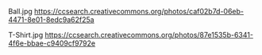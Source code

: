 Ball.jpg
  https://ccsearch.creativecommons.org/photos/caf02b7d-06eb-4471-8e01-8edc9a62f25a

T-Shirt.jpg
  https://ccsearch.creativecommons.org/photos/87e1535b-6341-4f6e-bbae-c9409cf9792e
